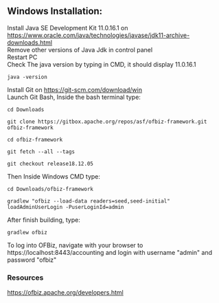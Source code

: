 ## Windows Installation:
Install Java SE Development Kit 11.0.16.1 on https://www.oracle.com/java/technologies/javase/jdk11-archive-downloads.html
<br>
Remove other versions of Java Jdk in control panel
<br>
Restart PC
<br>
Check The java version by typing in CMD, it should display 11.0.16.1
```
java -version
```
Install Git on https://git-scm.com/download/win
<br>
Launch Git Bash, 
Inside the bash terminal type:
```
cd Downloads
```
```
git clone https://gitbox.apache.org/repos/asf/ofbiz-framework.git ofbiz-framework
```
```
cd ofbiz-framework
```
```
git fetch --all --tags
```
```
git checkout release18.12.05
```

Then Inside Windows CMD type:
```
cd Downloads/ofbiz-framework
```
```
gradlew "ofbiz --load-data readers=seed,seed-initial" loadAdminUserLogin -PuserLoginId=admin
```

After finish building, type:

```
gradlew ofbiz 
```

To log into OFBiz, navigate with your browser to
https://localhost:8443/accounting
and login with username "admin" and password "ofbiz"

### Resources
https://ofbiz.apache.org/developers.html
